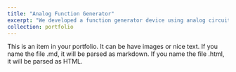 ```yaml
---
title: "Analog Function Generator"
excerpt: "We developed a function generator device using analog circuits to generate given waveforms (sine, sawtooth, square, and triangular). Final device had the capability to produce the waveforms in the range 13-22800 Hz, with 0-20V amplitude and it was able to provide a current up to 0.2 A.. You can check the report and the datasheet [here](https://www.dropbox.com/sh/zru50dc1lkl8vbk/AABYudRu5XwuaLHchDYl-AeUa?dl=0). <br/><img src='/images/analog_function.PNG' style='width:40%'>"
collection: portfolio
---
```


This is an item in your portfolio. It can be have images or nice text. If you name the file .md, it will be parsed as markdown. If you name the file .html, it will be parsed as HTML. 
